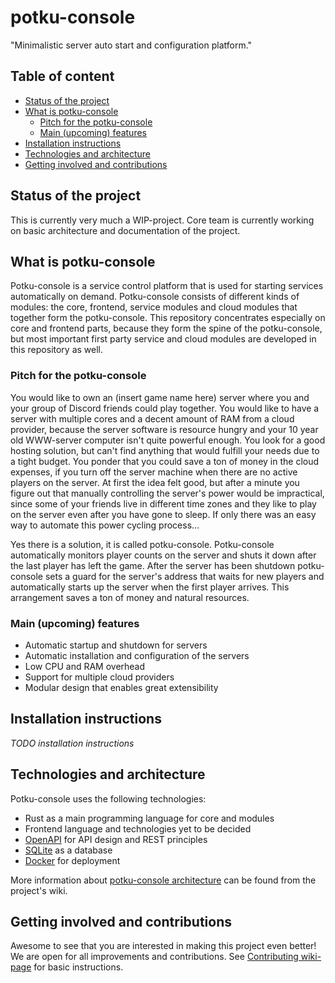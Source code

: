 # potku-console

"Minimalistic server auto start and configuration platform."



## Table of content
* [Status of the project](#status-of-the-project)
* [What is potku-console](#what-is-potku-console)
  * [Pitch for the potku-console](#pitch-for-the-potku-console)
  * [Main (upcoming) features](#main-(upcoming)-features)
* [Installation instructions](#installation-instructions)
* [Technologies and architecture](#technologies-and-architecture)
* [Getting involved and contributions](#getting-involved-and-contributions)



## Status of the project

This is currently very much a WIP-project. Core team is currently working on basic architecture and documentation of the project.



## What is potku-console

Potku-console is a service control platform that is used for starting services automatically on demand. Potku-console consists of different kinds of modules: the core, frontend, service modules and cloud modules that together form the potku-console. This repository concentrates especially on core and frontend parts, because they form the spine of the potku-console, but most important first party service and cloud modules are developed in this repository as well.



### Pitch for the potku-console

You would like to own an (insert game name here) server where you and your group of Discord friends could play together. You would like to have a server with multiple cores and a decent amount of RAM from a cloud provider, because the server software is resource hungry and your 10 year old WWW-server computer isn't quite powerful enough. You look for a good hosting solution, but can't find anything that would fulfill your needs due to a tight budget. You ponder that you could save a ton of money in the cloud expenses, if you turn off the server machine when there are no active players on the server. At first the idea felt good, but after a minute you figure out that manually controlling the server's power would be impractical, since some of your friends live in different time zones and they like to play on the server even after you have gone to sleep. If only there was an easy way to automate this power cycling process...

Yes there is a solution, it is called potku-console. Potku-console automatically monitors player counts on the server and shuts it down after the last player has left the game. After the server has been shutdown potku-console sets a guard for the server's address that waits for new players and automatically starts up the server when the first player arrives. This arrangement saves a ton of money and natural resources.  



### Main (upcoming) features

* Automatic startup and shutdown for servers
* Automatic installation and configuration of the servers
* Low CPU and RAM overhead
* Support for multiple cloud providers
* Modular design that enables great extensibility



## Installation instructions

*TODO installation instructions*



## Technologies and architecture

Potku-console uses the following technologies:
* Rust as a main programming language for core and modules
* Frontend language and technologies yet to be decided
* [OpenAPI](https://swagger.io/specification/) for API design and REST principles
* [SQLite](https://www.sqlite.org/index.html) as a database
* [Docker](https://www.docker.com/) for deployment

More information about [potku-console architecture](https://github.com/softgitron/potku-console/wiki/Components-overview) can be found from the project's wiki.



## Getting involved and contributions

Awesome to see that you are interested in making this project even better! We are open for all improvements and contributions. See [Contributing wiki-page](https://github.com/softgitron/potku-console/wiki/Contributing) for basic instructions.